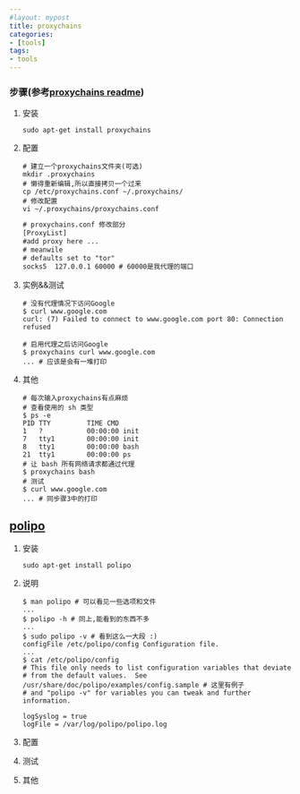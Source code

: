 ```yaml
---
#layout: mypost
title: proxychains
categories:
- [tools]
tags:
- tools
---
```


### 步骤(参考[proxychains readme](https://github.com/haad/proxychains/blob/master/README.adoc))

1. 安装

    ```shell
    sudo apt-get install proxychains
    ```

2. 配置

    ```shell
    # 建立一个proxychains文件夹(可选)
    mkdir .proxychains
    # 懒得重新编辑,所以直接拷贝一个过来
    cp /etc/proxychains.conf ~/.proxychains/
    # 修改配置
    vi ~/.proxychains/proxychains.conf
    ```

    ```txt
    # proxychains.conf 修改部分
    [ProxyList]
    #add proxy here ...
    # meanwile
    # defaults set to "tor"
    socks5  127.0.0.1 60000 # 60000是我代理的端口
    ```

3. 实例&&测试

    ```shell
    # 没有代理情况下访问Google
    $ curl www.google.com
    curl: (7) Failed to connect to www.google.com port 80: Connection refused

    # 启用代理之后访问Google
    $ proxychains curl www.google.com
    ... # 应该是会有一堆打印
    ```

4. 其他

    ```shell
    # 每次输入proxychains有点麻烦
    # 查看使用的 sh 类型
    $ ps -e
    PID TTY         TIME CMD
    1   ?           00:00:00 init
    7   tty1        00:00:00 init
    8   tty1        00:00:00 bash
    21  tty1        00:00:00 ps
    # 让 bash 所有网络请求都通过代理
    $ proxychains bash
    # 测试
    $ curl www.google.com
    ... # 同步骤3中的打印
    ```

## [polipo](https://github.com/jech/polipo)

1. 安装

    ```shell
    sudo apt-get install polipo
    ```

2. 说明

    ```shell
    $ man polipo # 可以看见一些选项和文件
    ...
    $ polipo -h # 同上,能看到的东西不多
    ...
    $ sudo polipo -v # 看到这么一大段 :)
    configFile /etc/polipo/config Configuration file.
    ...
    $ cat /etc/polipo/config
    # This file only needs to list configuration variables that deviate
    # from the default values.  See /usr/share/doc/polipo/examples/config.sample # 这里有例子
    # and "polipo -v" for variables you can tweak and further information.

    logSyslog = true
    logFile = /var/log/polipo/polipo.log
    ```

3. 配置
4. 测试
5. 其他
